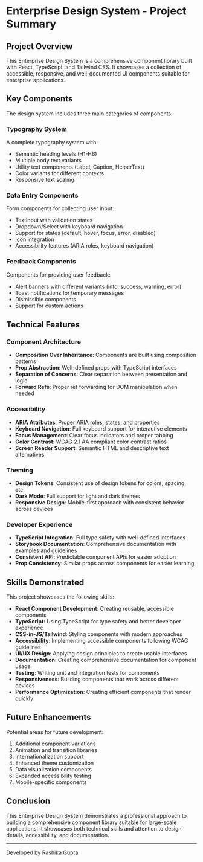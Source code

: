 # Enterprise Design System - Project Summary

## Project Overview

This Enterprise Design System is a comprehensive component library built with React, TypeScript, and Tailwind CSS. It showcases a collection of accessible, responsive, and well-documented UI components suitable for enterprise applications.

## Key Components

The design system includes three main categories of components:

### Typography System

A complete typography system with:
- Semantic heading levels (H1-H6)
- Multiple body text variants
- Utility text components (Label, Caption, HelperText)
- Color variants for different contexts
- Responsive text scaling

### Data Entry Components

Form components for collecting user input:
- TextInput with validation states
- Dropdown/Select with keyboard navigation
- Support for states (default, hover, focus, error, disabled)
- Icon integration
- Accessibility features (ARIA roles, keyboard navigation)

### Feedback Components

Components for providing user feedback:
- Alert banners with different variants (info, success, warning, error)
- Toast notifications for temporary messages
- Dismissible components
- Support for custom actions

## Technical Features

### Component Architecture

- **Composition Over Inheritance**: Components are built using composition patterns
- **Prop Abstraction**: Well-defined props with TypeScript interfaces
- **Separation of Concerns**: Clear separation between presentation and logic
- **Forward Refs**: Proper ref forwarding for DOM manipulation when needed

### Accessibility

- **ARIA Attributes**: Proper ARIA roles, states, and properties
- **Keyboard Navigation**: Full keyboard support for interactive elements
- **Focus Management**: Clear focus indicators and proper tabbing
- **Color Contrast**: WCAG 2.1 AA compliant color contrast ratios
- **Screen Reader Support**: Semantic HTML and descriptive text alternatives

### Theming

- **Design Tokens**: Consistent use of design tokens for colors, spacing, etc.
- **Dark Mode**: Full support for light and dark themes
- **Responsive Design**: Mobile-first approach with consistent behavior across devices

### Developer Experience

- **TypeScript Integration**: Full type safety with well-defined interfaces
- **Storybook Documentation**: Comprehensive documentation with examples and guidelines
- **Consistent API**: Predictable component APIs for easier adoption
- **Prop Consistency**: Similar props across components for easier learning

## Skills Demonstrated

This project showcases the following skills:

- **React Component Development**: Creating reusable, accessible components
- **TypeScript**: Using TypeScript for type safety and better developer experience
- **CSS-in-JS/Tailwind**: Styling components with modern approaches
- **Accessibility**: Implementing accessible components following WCAG guidelines
- **UI/UX Design**: Applying design principles to create usable interfaces
- **Documentation**: Creating comprehensive documentation for component usage
- **Testing**: Writing unit and integration tests for components
- **Responsiveness**: Building components that work across different devices
- **Performance Optimization**: Creating efficient components that render quickly

## Future Enhancements

Potential areas for future development:

1. Additional component variations
2. Animation and transition libraries
3. Internationalization support
4. Enhanced theme customization
5. Data visualization components
6. Expanded accessibility testing
7. Mobile-specific components

## Conclusion

This Enterprise Design System demonstrates a professional approach to building a comprehensive component library suitable for large-scale applications. It showcases both technical skills and attention to design details, accessibility, and documentation.

---

Developed by Rashika Gupta 